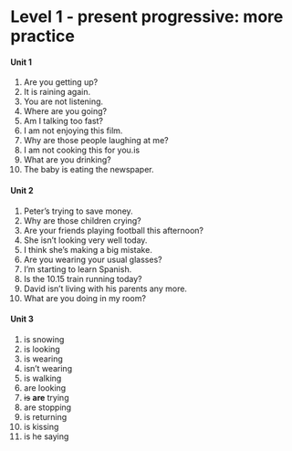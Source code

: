 # Level 1 - present progressive: more practice

#### Unit 1

1. Are you getting up?
2. It is raining again.
3. You are not listening.
4. Where are you going?
5. Am I talking too fast?
6. I am not enjoying this film.
7. Why are those people laughing at me?
8. I am not cooking this for you.is 
9. What are you drinking?
10. The baby is eating the newspaper.

#### Unit 2

1. Peter’s trying to save money.
2. Why are those children crying?
3. Are your friends playing football this afternoon?
4. She isn’t looking very well today.
5. I think she’s making a big mistake.
6. Are you wearing your usual glasses?
7. I’m starting to learn Spanish.
8. Is the 10.15 train running today?
9. David isn’t living with his parents any more.
10. What are you doing in my room?

#### Unit 3

1. is snowing
2. is looking
3. is wearing
4. isn’t wearing
5. is walking
6. are looking
7. ~~is~~  **are** trying
8. are stopping 
9. is returning
10. is kissing
11. is he saying